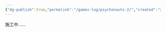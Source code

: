 ```yaml
---
{"dg-publish":true,"permalink":"/games-log/psychonauts-2/","created":"2025-06-07T10:20:32.521+08:00"}
---
```


施工中……